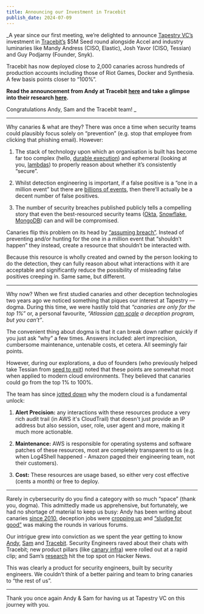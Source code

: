 ```yaml
---
title: Announcing our Investment in Tracebit
publish_date: 2024-07-09
---
```


_A year since our first meeting, we’re delighted to announce [Tapestry VC’s](https://www.tapestry.vc/) investment in [Tracebit’s](https://tracebit.com/) $5M Seed round alongside Accel and industry luminaries like Mandy Andress (CISO, Elastic), Josh Yavor (CISO, Tessian) and Guy Podjarny (Founder, Snyk).

Tracebit has now deployed close to 2,000 canaries across hundreds of production accounts including those of Riot Games, Docker and Synthesia. A few basis points closer to “100%”.

**Read the announcement from Andy at Tracebit [here](https://www.linkedin.com/posts/andy-m-smith_tracebit-announces-5m-fundraise-to-bring-activity-7216358971501068288-0gYs) and take a glimpse into their research [here](https://tracebit.com/blog).**

Congratulations Andy, Sam and the Tracebit team! 
_

---

Why canaries & what are they? There was once a time when security teams could plausibly focus solely on “prevention” (e.g. stop that employee from clicking that phishing email). However:

1. The stack of technology upon which an organisation is built has become far too complex (hello, [durable execution](https://whynowtech.substack.com/p/restate-and-durable-execution)) and ephemeral (looking at you, [lambdas](https://docs.aws.amazon.com/lambda/latest/dg/welcome.html#:~:text=The%20Lambda%20service%20runs%20your%20function%20only%20when%20needed%20and%20scales%20automatically.)) to properly reason about whether it’s consistently “secure”.

2. Whilst detection engineering is important, if a false positive is a “one in a million event” but there are [billions of events](https://blog.zomato.com/building-a-cost-effective-logging-platform-using-clickhouse-for-petabyte-scale#:~:text=With%20a%20maximum%20production%20rate%20of%20150%20million%20logs%20per%20minute%2C%20this%20leads%20to%20the%20production%20of%20over%2050%20TB%20of%20uncompressed%20logs%20per%20day.%C2%A0), then there’ll actually be a decent number of false positives.

3. The number of security breaches published publicly tells a compelling story that even the best-resourced security teams ([Okta](https://techcrunch.com/2023/11/29/okta-admits-hackers-accessed-data-on-all-customers-during-recent-breach/), [Snowflake](https://www.wired.com/story/snowflake-breach-advanced-auto-parts-lendingtree/), [MongoDB](https://www.threatdown.com/blog/mongodb-warns-customers-about-data-breach-after-cyberattack/)) can and will be compromised.

Canaries flip this problem on its head by [“assuming breach”](https://www.darkreading.com/vulnerabilities-threats/after-the-uber-breach-3-questions-all-cisos-should-ask-themselves-#:~:text=As%20the%20CISO%20for%20a%20security%20vendor%2C%20I%20know%20all%20too%20well%20the%20motivation%20and%20determination%20of%20bad%20actors%20and%20nation%20states.%20I%20also%20understand%20the%20odds%20organizations%20face%20in%20falling%20victim%20to%20an%20attack%20%E2%80%94%20organizations%20must%20assume%20they%27ll%20be%20breached.%20What%20will%20you%20do%20when%20that%20happens%3F). Instead of preventing and/or hunting for the one in a million event that “shouldn’t happen” they instead, create a resource that shouldn’t be interacted with.

Because this resource is wholly created and owned by the person looking to do the detection, they can fully reason about what interactions with it are acceptable and significantly reduce the possibility of misleading false positives creeping in. Same same, but different.

---

Why now? When we first studied canaries and other deception technologies two years ago we noticed something that piques our interest at Tapestry — dogma. During this time, we were hastily told that _“canaries are only for the top 1%”_ or, a personal favourite, _“Atlassian [can scale](https://www.youtube.com/watch?v=sK1vYPbXtfc) a deception program, but you can’t”_.

The convenient thing about dogma is that it can break down rather quickly if you just ask “why” a few times. Answers included: alert imprecision, cumbersome maintenance, untenable costs, et cetera. All seemingly fair points.

However, during our explorations, a duo of founders (who previously helped take Tessian from [seed to exit](https://www.tessian.com/blog/proofpoint-announces-intent-to-acquire-tessian/)) noted that these points are somewhat moot when applied to modern cloud environments. They believed that canaries could go from the top 1% to 100%.

The team has since [jotted down](https://tracebit.com/blog/canary-infra-bringing-honeypots-towards-general-adoption) why the modern cloud is a fundamental unlock: 

1. **Alert Precision:** any interactions with these resources produce a very rich audit trail (in AWS it's CloudTrail) that doesn't just provide an IP address but also session, user, role, user agent and more, making it much more actionable.

2. **Maintenance:** AWS is responsible for operating systems and software patches of these resources, most are completely transparent to us (e.g. when Log4Shell happened - Amazon paged their engineering team, not their customers).

3. **Cost:** These resources are usage based, so either very cost effective (cents a month) or free to deploy.

---

Rarely in cybersecurity do you find a category with so much “space” (thank you, dogma). This admittedly made us apprehensive, but fortunately, we had no shortage of material to keep us busy: Andy has been writing about canaries [since 2010](https://andrewmichaelsmith.com/2010/10/honeypot-hosting/), deception jobs were [cropping up](https://gamejobs.co/Staff-Security-Engineer-Information-Security-Deception-Technology-at-Riot-Games) and [“sludge for good”](https://nsarchive.gwu.edu/sites/default/files/documents/rmsj3h-751x3/2022-11-29-arXiv-Sludge-for-Good-Slowing-and-Imposing-Costs-on-Cyber-Attackers-Cornell%20Tech.pdf) was making the rounds in various forums.

Our intrigue grew into conviction as we spent the year getting to know [Andy](https://www.linkedin.com/in/andy-m-smith?miniProfileUrn=urn%3Ali%3Afs_miniProfile%3AACoAAC3eNrkBQ5WM_8vlVIk5pHx5rZPkO6Y-Gls&lipi=urn%3Ali%3Apage%3Ad_flagship3_search_srp_all%3BzTw1%2BqlhR5%2Bs2qO6fEtOmQ%3D%3D), [Sam](https://www.linkedin.com/in/sam-j-cox?miniProfileUrn=urn%3Ali%3Afs_miniProfile%3AACoAABG4zecBc2mz1ZKKaiwDlfyIFRkQ88j7juU&lipi=urn%3Ali%3Apage%3Ad_flagship3_search_srp_all%3Bow%2F73bHqSpC7vo%2BE1TSxqw%3D%3D) and [Tracebit](https://tracebit.com/). Security Engineers raved about their chats with Tracebit; new product pillars (like [canary infra](https://tracebit.com/blog/canary-infra-bringing-honeypots-towards-general-adoption)) were rolled out at a rapid clip; and Sam’s [research](https://tracebit.com/blog/how-to-find-the-aws-account-id-of-any-s3-bucket) hit the top spot on Hacker News.

This was clearly a product for security engineers, built by security engineers. We couldn’t think of a better pairing and team to bring canaries to “the rest of us”.

---

Thank you once again Andy & Sam for having us at Tapestry VC on this journey with you.

